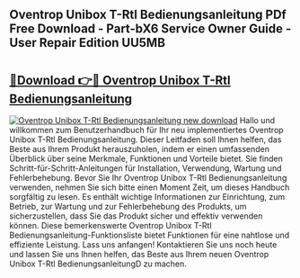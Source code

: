 ## Oventrop Unibox T-Rtl Bedienungsanleitung PDf Free Download - Part-bX6 Service Owner Guide - User Repair Edition UU5MB

# <h2><a href="http://df1uh6m.blite.top/?on=Oventrop+Unibox+T-Rtl+Bedienungsanleitung">🔗Download 👉🔴 Oventrop Unibox T-Rtl Bedienungsanleitung</a></h2>

[![Oventrop Unibox T-Rtl Bedienungsanleitung new download](https://i.imgur.com/lujVjoI.png)](http://df1uh6m.blite.top/?on=Oventrop+Unibox+T-Rtl+Bedienungsanleitung)
Hallo und willkommen zum Benutzerhandbuch für Ihr neu implementiertes Oventrop Unibox T-Rtl Bedienungsanleitung. Dieser Leitfaden soll Ihnen helfen, das Beste aus Ihrem Produkt herauszuholen, indem er einen umfassenden Überblick über seine Merkmale, Funktionen und Vorteile bietet. Sie finden Schritt-für-Schritt-Anleitungen für Installation, Verwendung, Wartung und Fehlerbehebung. Bevor Sie Ihr Oventrop Unibox T-Rtl Bedienungsanleitung verwenden, nehmen Sie sich bitte einen Moment Zeit, um dieses Handbuch sorgfältig zu lesen. Es enthält wichtige Informationen zur Einrichtung, zum Betrieb, zur Wartung und zur Fehlerbehebung des Produkts, um sicherzustellen, dass Sie das Produkt sicher und effektiv verwenden können. Diese bemerkenswerte Oventrop Unibox T-Rtl Bedienungsanleitung-Funktionsliste bietet Funktionen für eine nahtlose und effiziente Leistung. Lass uns anfangen! Kontaktieren Sie uns noch heute und lassen Sie uns Ihnen helfen, das Beste aus Ihrem neuen Oventrop Unibox T-Rtl BedienungsanleitungD zu machen.
